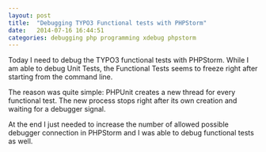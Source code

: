 ```yaml
---
layout: post
title:  "Debugging TYPO3 Functional tests with PHPStorm"
date:   2014-07-16 16:44:51
categories: debugging php programming xdebug phpstorm
---
```


Today I need to debug the TYPO3 functional tests with PHPStorm. While I am able to debug Unit Tests, the Functional Tests
seems to freeze right after starting from the command line.

The reason was quite simple: PHPUnit creates a new thread for every functional test. The new process stops right after its own creation and waiting for a debugger signal.

At the end I just needed to increase the number of allowed possible debugger connection in PHPStorm and I was able to debug functional tests as well.
